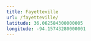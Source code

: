 ```yaml
---
title: Fayetteville
url: /fayetteville/
latitude: 36.062584300000005
longitude: -94.15743280000001
---
```

